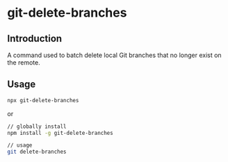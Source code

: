 # git-delete-branches

## Introduction

A command used to batch delete local Git branches that no longer exist on the remote.

## Usage

```bash
npx git-delete-branches
```

or

```bash
// globally install
npm install -g git-delete-branches

// usage
git delete-branches
```
